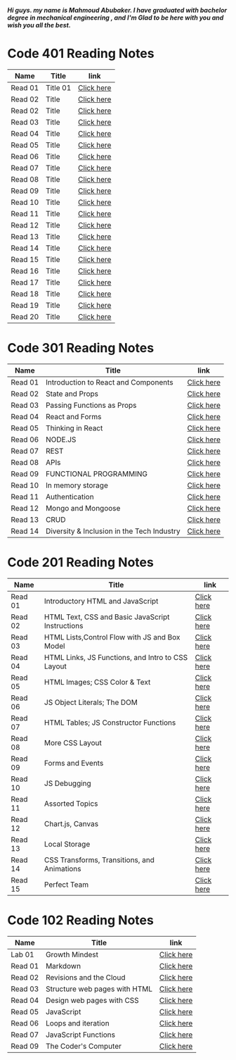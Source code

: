 ***Hi guys. my name is Mahmoud Abubaker. I have graduated with bachelor degree in mechanical engineering , and I'm Glad to be here with you and wish you all the best.***

# Code 401 Reading Notes

| Name  |   Title                                          |link              |
|-------|--------------------------------------------------|------------------|
|Read 01 |Title 01| [Click here](https://mahmoudabubaker9.github.io/reading-notes/Read401/Read401)           |
|Read 02 |Title| [Click here](https://mahmoudabubaker9.github.io/reading-notes/Read401/Read402)           |
|Read 02 |Title| [Click here](https://mahmoudabubaker9.github.io/reading-notes/Read401/Read403)           |
|Read 03 |Title| [Click here](https://mahmoudabubaker9.github.io/reading-notes/Read401/Read404)           |
|Read 04 |Title| [Click here](https://mahmoudabubaker9.github.io/reading-notes/Read401/Read405)           |
|Read 05 |Title| [Click here](https://mahmoudabubaker9.github.io/reading-notes/Read401/Read406)           |
|Read 06 |Title| [Click here](https://mahmoudabubaker9.github.io/reading-notes/Read401/Read407)           |
|Read 07 |Title| [Click here](https://mahmoudabubaker9.github.io/reading-notes/Read401/Read408)           |
|Read 08 |Title| [Click here](https://mahmoudabubaker9.github.io/reading-notes/Read401/Read401)           |
|Read 09 |Title| [Click here](https://mahmoudabubaker9.github.io/reading-notes/Read401/Read409)           |
|Read 10 |Title| [Click here](https://mahmoudabubaker9.github.io/reading-notes/Read401/Read410)           |
|Read 11 |Title| [Click here](https://mahmoudabubaker9.github.io/reading-notes/Read401/Read411)           |
|Read 12 |Title| [Click here](https://mahmoudabubaker9.github.io/reading-notes/Read401/Read412)           |
|Read 13 |Title| [Click here](https://mahmoudabubaker9.github.io/reading-notes/Read401/Read413)           |
|Read 14 |Title| [Click here](https://mahmoudabubaker9.github.io/reading-notes/Read401/Read414)           |
|Read 15 |Title| [Click here](https://mahmoudabubaker9.github.io/reading-notes/Read401/Read415)           |
|Read 16 |Title| [Click here](https://mahmoudabubaker9.github.io/reading-notes/Read401/Read416)           |
|Read 17 |Title| [Click here](https://mahmoudabubaker9.github.io/reading-notes/Read401/Read417)           |
|Read 18 |Title| [Click here](https://mahmoudabubaker9.github.io/reading-notes/Read401/Read418)           |
|Read 19 |Title| [Click here](https://mahmoudabubaker9.github.io/reading-notes/Read401/Read419)           |
|Read 20 |Title| [Click here](https://mahmoudabubaker9.github.io/reading-notes/Read401/Read420)           |

# Code 301 Reading Notes

| Name  |   Title                                          |link              |
|-------|--------------------------------------------------|------------------|
|Read 01 |Introduction to React and Components             | [Click here](https://mahmoudabubaker9.github.io/reading-notes/Read301/Read301)           |
|Read 02 |State and Props                                  | [Click here](https://mahmoudabubaker9.github.io/reading-notes/Read301/Read302)           |
|Read 03 |Passing Functions as Props                       | [Click here](https://mahmoudabubaker9.github.io/reading-notes/Read301/Read303)           |
|Read 04 |React and Forms                                  | [Click here](https://mahmoudabubaker9.github.io/reading-notes/Read301/Read304)           |
|Read 05 |Thinking in React                                | [Click here](https://mahmoudabubaker9.github.io/reading-notes/Read301/Read305)           |
|Read 06 |NODE.JS                                          | [Click here](https://mahmoudabubaker9.github.io/reading-notes/Read301/Read306)           |
|Read 07 |REST                                             | [Click here](https://mahmoudabubaker9.github.io/reading-notes/Read301/Read307)           |
|Read 08 |APIs                                             | [Click here](https://mahmoudabubaker9.github.io/reading-notes/Read301/Read308)           |
|Read 09 |FUNCTIONAL PROGRAMMING                           | [Click here](https://mahmoudabubaker9.github.io/reading-notes/Read301/Read309)           |
|Read 10 |In memory storage                                | [Click here](https://mahmoudabubaker9.github.io/reading-notes/Read301/Read310)           |
|Read 11 |Authentication                                   | [Click here](https://mahmoudabubaker9.github.io/reading-notes/Read301/Read311)           |
|Read 12 |Mongo and Mongoose                               | [Click here](https://mahmoudabubaker9.github.io/reading-notes/Read301/Read312)           |
|Read 13 |CRUD                                             | [Click here](https://mahmoudabubaker9.github.io/reading-notes/Read301/Read313)           |
|Read 14 |Diversity & Inclusion in the Tech   Industry                                                   | [Click here](https://mahmoudabubaker9.github.io/reading-notes/Read301/Read314)           |

# Code 201 Reading Notes

| Name  |   Title                                          |link              |
|-------|--------------------------------------------------|------------------|
|Read 01 |Introductory HTML and JavaScript                 | [Click here](https://mahmoudabubaker9.github.io/reading-notes/Read201/Read201)           |
|Read 02 |HTML Text, CSS  and Basic JavaScript Instructions| [Click here](https://mahmoudabubaker9.github.io/reading-notes/Read201/Read202)           |
|Read 03 |HTML Lists,Control Flow with JS and Box Model    | [Click here](https://mahmoudabubaker9.github.io/reading-notes/Read201/Read203)           |
|Read 04 |HTML Links, JS Functions, and Intro to CSS Layout| [Click here](https://mahmoudabubaker9.github.io/reading-notes/Read201/Read204)           |
|Read 05 |HTML Images; CSS Color & Text                    | [Click here](https://mahmoudabubaker9.github.io/reading-notes/Read201/Read205)           |
|Read 06 |JS Object Literals; The DOM                      | [Click here](https://mahmoudabubaker9.github.io/reading-notes/Read201/Read206)           |
|Read 07 |HTML Tables; JS Constructor Functions            | [Click here](https://mahmoudabubaker9.github.io/reading-notes/Read201/Read207)           |
|Read 08 |More CSS Layout                                  | [Click here](https://mahmoudabubaker9.github.io/reading-notes/Read201/Read208)           |
|Read 09 |Forms and Events                                 | [Click here](https://mahmoudabubaker9.github.io/reading-notes/Read201/Read209)           |
|Read 10 |JS Debugging                                     | [Click here](https://mahmoudabubaker9.github.io/reading-notes/Read201/Read210)           |
|Read 11 |Assorted Topics                                  | [Click here](https://mahmoudabubaker9.github.io/reading-notes/Read201/Read211)           |
|Read 12 |Chart.js, Canvas                                 | [Click here](https://mahmoudabubaker9.github.io/reading-notes/Read201/Read212)           |
|Read 13 |Local Storage                                    | [Click here](https://mahmoudabubaker9.github.io/reading-notes/Read201/Read213)           |
|Read 14 |CSS Transforms, Transitions, and Animations      | [Click here](https://mahmoudabubaker9.github.io/reading-notes/Read201/Read214)           |
|Read 15 |Perfect Team                                     | [Click here](https://mahmoudabubaker9.github.io/reading-notes/Read201/Read215)           |


# Code 102 Reading Notes

| Name  |   Title                       |link              |
|-------|------------------------------ |------------------|
|Lab 01 | Growth Mindest                | [Click here](https://mahmoudabubaker9.github.io/reading-notes/Read102/Lab01)   |
|Read 01| Markdown                      | [Click here](https://mahmoudabubaker9.github.io/reading-notes/Read102/Read01)  |
|Read 02| Revisions and the Cloud       | [Click here](https://mahmoudabubaker9.github.io/reading-notes/Read102/Read02)  |
|Read 03| Structure web pages with HTML | [Click here](https://mahmoudabubaker9.github.io/reading-notes/Read102/Read03)  |
|Read 04| Design web pages with CSS     | [Click here](https://mahmoudabubaker9.github.io/reading-notes/Read102/Read04)  |
|Read 05| JavaScript                    | [Click here](https://mahmoudabubaker9.github.io/reading-notes/Read102/Read05)  |
|Read 06| Loops and iteration           | [Click here](https://mahmoudabubaker9.github.io/reading-notes/Read102/Read06)  |
|Read 07| JavaScript Functions          | [Click here](https://mahmoudabubaker9.github.io/reading-notes/Read102/Read07)  |
|Read 09| The Coder's Computer          | [Click here](https://mahmoudabubaker9.github.io/reading-notes/Read102/Read09)  |

